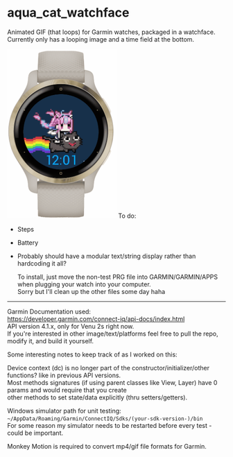 # aqua_cat_watchface

Animated GIF (that loops) for Garmin watches, packaged in a watchface.  
 Currently only has a looping image and a time field at the bottom.

 <img src="preview/aquacat.gif" width="50%">  
To do:

- Steps
- Battery
- Probably should have a modular text/string display rather than hardcoding it all?

  To install, just move the non-test PRG file into GARMIN/GARMIN/APPS when plugging your watch into your computer.  
  Sorry but I'll clean up the other files some day haha

---

Garmin Documentation used:  
https://developer.garmin.com/connect-iq/api-docs/index.html  
API version 4.1.x, only for Venu 2s right now.  
If you're interested in other image/text/platforms feel free to pull the repo, modify it, and build it yourself.

Some interesting notes to keep track of as I worked on this:

Device context (dc) is no longer part of the constructor/initializer/other functions? like in previous API versions.  
Most methods signatures (if using parent classes like View, Layer) have 0 params and would require that you create  
other methods to set state/data explicitly (thru setters/getters).

Windows simulator path for unit testing: `~/AppData/Roaming/Garmin/ConnectIQ/Sdks/(your-sdk-version-)/bin`  
For some reason my simulator needs to be restarted before every test - could be important.

Monkey Motion is required to convert mp4/gif file formats for Garmin.
